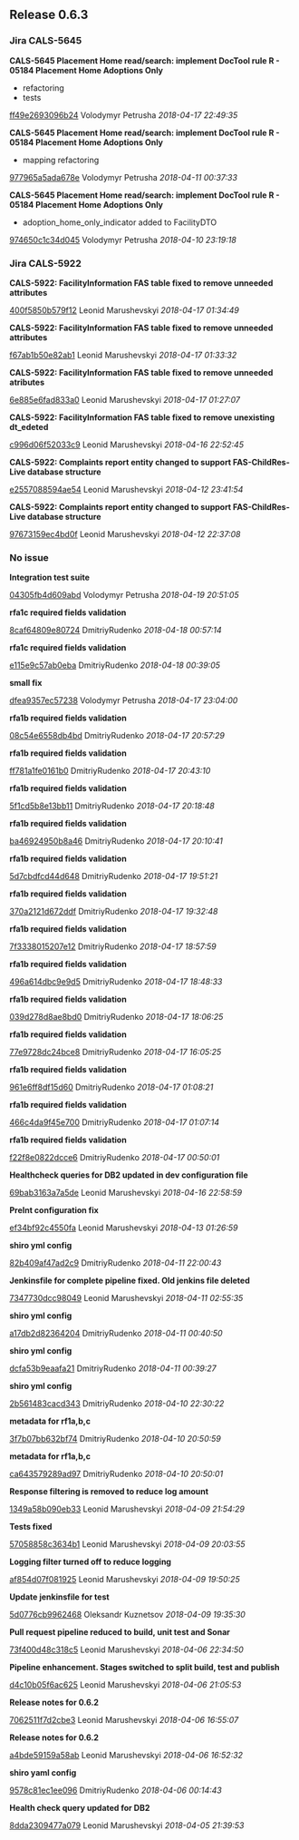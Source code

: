 ## Release 0.6.3
### Jira CALS-5645 

**CALS-5645 Placement Home read/search: implement DocTool rule R - 05184 Placement Home Adoptions Only**

 * refactoring 
 * tests 

[ff49e2693096b24](https://github.com/ca-cwds/cals-api/commit/ff49e2693096b24) Volodymyr Petrusha *2018-04-17 22:49:35*

**CALS-5645 Placement Home read/search: implement DocTool rule R - 05184 Placement Home Adoptions Only**

 * mapping refactoring 

[977965a5ada678e](https://github.com/ca-cwds/cals-api/commit/977965a5ada678e) Volodymyr Petrusha *2018-04-11 00:37:33*

**CALS-5645 Placement Home read/search: implement DocTool rule R - 05184 Placement Home Adoptions Only**

 * adoption_home_only_indicator added to FacilityDTO 

[974650c1c34d045](https://github.com/ca-cwds/cals-api/commit/974650c1c34d045) Volodymyr Petrusha *2018-04-10 23:19:18*


### Jira CALS-5922 

**CALS-5922: FacilityInformation FAS table fixed to remove unneeded attributes**


[400f5850b579f12](https://github.com/ca-cwds/cals-api/commit/400f5850b579f12) Leonid Marushevskyi *2018-04-17 01:34:49*

**CALS-5922: FacilityInformation FAS table fixed to remove unneeded attributes**


[f67ab1b50e82ab1](https://github.com/ca-cwds/cals-api/commit/f67ab1b50e82ab1) Leonid Marushevskyi *2018-04-17 01:33:32*

**CALS-5922: FacilityInformation FAS table fixed to remove unneeded atributes**


[6e885e6fad833a0](https://github.com/ca-cwds/cals-api/commit/6e885e6fad833a0) Leonid Marushevskyi *2018-04-17 01:27:07*

**CALS-5922: FacilityInformation FAS table fixed to remove unexisting dt_edeted**


[c996d06f52033c9](https://github.com/ca-cwds/cals-api/commit/c996d06f52033c9) Leonid Marushevskyi *2018-04-16 22:52:45*

**CALS-5922: Complaints report entity changed to support FAS-ChildRes-Live database structure**


[e2557088594ae54](https://github.com/ca-cwds/cals-api/commit/e2557088594ae54) Leonid Marushevskyi *2018-04-12 23:41:54*

**CALS-5922: Complaints report entity changed to support FAS-ChildRes-Live database structure**


[97673159ec4bd0f](https://github.com/ca-cwds/cals-api/commit/97673159ec4bd0f) Leonid Marushevskyi *2018-04-12 22:37:08*


### No issue

**Integration test suite**


[04305fb4d609abd](https://github.com/ca-cwds/cals-api/commit/04305fb4d609abd) Volodymyr Petrusha *2018-04-19 20:51:05*

**rfa1c required fields validation**


[8caf64809e80724](https://github.com/ca-cwds/cals-api/commit/8caf64809e80724) DmitriyRudenko *2018-04-18 00:57:14*

**rfa1c required fields validation**


[e115e9c57ab0eba](https://github.com/ca-cwds/cals-api/commit/e115e9c57ab0eba) DmitriyRudenko *2018-04-18 00:39:05*

**small fix**


[dfea9357ec57238](https://github.com/ca-cwds/cals-api/commit/dfea9357ec57238) Volodymyr Petrusha *2018-04-17 23:04:00*

**rfa1b required fields validation**


[08c54e6558db4bd](https://github.com/ca-cwds/cals-api/commit/08c54e6558db4bd) DmitriyRudenko *2018-04-17 20:57:29*

**rfa1b required fields validation**


[ff781a1fe0161b0](https://github.com/ca-cwds/cals-api/commit/ff781a1fe0161b0) DmitriyRudenko *2018-04-17 20:43:10*

**rfa1b required fields validation**


[5f1cd5b8e13bb11](https://github.com/ca-cwds/cals-api/commit/5f1cd5b8e13bb11) DmitriyRudenko *2018-04-17 20:18:48*

**rfa1b required fields validation**


[ba46924950b8a46](https://github.com/ca-cwds/cals-api/commit/ba46924950b8a46) DmitriyRudenko *2018-04-17 20:10:41*

**rfa1b required fields validation**


[5d7cbdfcd44d648](https://github.com/ca-cwds/cals-api/commit/5d7cbdfcd44d648) DmitriyRudenko *2018-04-17 19:51:21*

**rfa1b required fields validation**


[370a2121d672ddf](https://github.com/ca-cwds/cals-api/commit/370a2121d672ddf) DmitriyRudenko *2018-04-17 19:32:48*

**rfa1b required fields validation**


[7f3338015207e12](https://github.com/ca-cwds/cals-api/commit/7f3338015207e12) DmitriyRudenko *2018-04-17 18:57:59*

**rfa1b required fields validation**


[496a614dbc9e9d5](https://github.com/ca-cwds/cals-api/commit/496a614dbc9e9d5) DmitriyRudenko *2018-04-17 18:48:33*

**rfa1b required fields validation**


[039d278d8ae8bd0](https://github.com/ca-cwds/cals-api/commit/039d278d8ae8bd0) DmitriyRudenko *2018-04-17 18:06:25*

**rfa1b required fields validation**


[77e9728dc24bce8](https://github.com/ca-cwds/cals-api/commit/77e9728dc24bce8) DmitriyRudenko *2018-04-17 16:05:25*

**rfa1b required fields validation**


[961e6ff8df15d60](https://github.com/ca-cwds/cals-api/commit/961e6ff8df15d60) DmitriyRudenko *2018-04-17 01:08:21*

**rfa1b required fields validation**


[466c4da9f45e700](https://github.com/ca-cwds/cals-api/commit/466c4da9f45e700) DmitriyRudenko *2018-04-17 01:07:14*

**rfa1b required fields validation**


[f22f8e0822dcce6](https://github.com/ca-cwds/cals-api/commit/f22f8e0822dcce6) DmitriyRudenko *2018-04-17 00:50:01*

**Healthcheck queries for DB2 updated in dev configuration file**


[69bab3163a7a5de](https://github.com/ca-cwds/cals-api/commit/69bab3163a7a5de) Leonid Marushevskyi *2018-04-16 22:58:59*

**PreInt configuration fix**


[ef34bf92c4550fa](https://github.com/ca-cwds/cals-api/commit/ef34bf92c4550fa) Leonid Marushevskyi *2018-04-13 01:26:59*

**shiro yml config**


[82b409af47ad2c9](https://github.com/ca-cwds/cals-api/commit/82b409af47ad2c9) DmitriyRudenko *2018-04-11 22:00:43*

**Jenkinsfile for complete pipeline fixed. Old jenkins file deleted**


[7347730dcc98049](https://github.com/ca-cwds/cals-api/commit/7347730dcc98049) Leonid Marushevskyi *2018-04-11 02:55:35*

**shiro yml config**


[a17db2d82364204](https://github.com/ca-cwds/cals-api/commit/a17db2d82364204) DmitriyRudenko *2018-04-11 00:40:50*

**shiro yml config**


[dcfa53b9eaafa21](https://github.com/ca-cwds/cals-api/commit/dcfa53b9eaafa21) DmitriyRudenko *2018-04-11 00:39:27*

**shiro yml config**


[2b561483cacd343](https://github.com/ca-cwds/cals-api/commit/2b561483cacd343) DmitriyRudenko *2018-04-10 22:30:22*

**metadata for rf1a,b,c**


[3f7b07bb632bf74](https://github.com/ca-cwds/cals-api/commit/3f7b07bb632bf74) DmitriyRudenko *2018-04-10 20:50:59*

**metadata for rf1a,b,c**


[ca643579289ad97](https://github.com/ca-cwds/cals-api/commit/ca643579289ad97) DmitriyRudenko *2018-04-10 20:50:01*

**Response filtering is removed to reduce log amount**


[1349a58b090eb33](https://github.com/ca-cwds/cals-api/commit/1349a58b090eb33) Leonid Marushevskyi *2018-04-09 21:54:29*

**Tests fixed**


[57058858c3634b1](https://github.com/ca-cwds/cals-api/commit/57058858c3634b1) Leonid Marushevskyi *2018-04-09 20:03:55*

**Logging filter turned off to reduce logging**


[af854d07f081925](https://github.com/ca-cwds/cals-api/commit/af854d07f081925) Leonid Marushevskyi *2018-04-09 19:50:25*

**Update  jenkinsfile for test**


[5d0776cb9962468](https://github.com/ca-cwds/cals-api/commit/5d0776cb9962468) Oleksandr Kuznetsov *2018-04-09 19:35:30*

**Pull request pipeline reduced to build, unit test and Sonar**


[73f400d48c318c5](https://github.com/ca-cwds/cals-api/commit/73f400d48c318c5) Leonid Marushevskyi *2018-04-06 22:34:50*

**Pipeline enhancement. Stages switched to split build, test and publish**


[d4c10b05f6ac625](https://github.com/ca-cwds/cals-api/commit/d4c10b05f6ac625) Leonid Marushevskyi *2018-04-06 21:05:53*

**Release notes for 0.6.2**


[7062511f7d2cbe3](https://github.com/ca-cwds/cals-api/commit/7062511f7d2cbe3) Leonid Marushevskyi *2018-04-06 16:55:07*

**Release notes for 0.6.2**


[a4bde59159a58ab](https://github.com/ca-cwds/cals-api/commit/a4bde59159a58ab) Leonid Marushevskyi *2018-04-06 16:52:32*

**shiro yaml config**


[9578c81ec1ee096](https://github.com/ca-cwds/cals-api/commit/9578c81ec1ee096) DmitriyRudenko *2018-04-06 00:14:43*

**Health check query updated for DB2**


[8dda2309477a079](https://github.com/ca-cwds/cals-api/commit/8dda2309477a079) Leonid Marushevskyi *2018-04-05 21:39:53*
